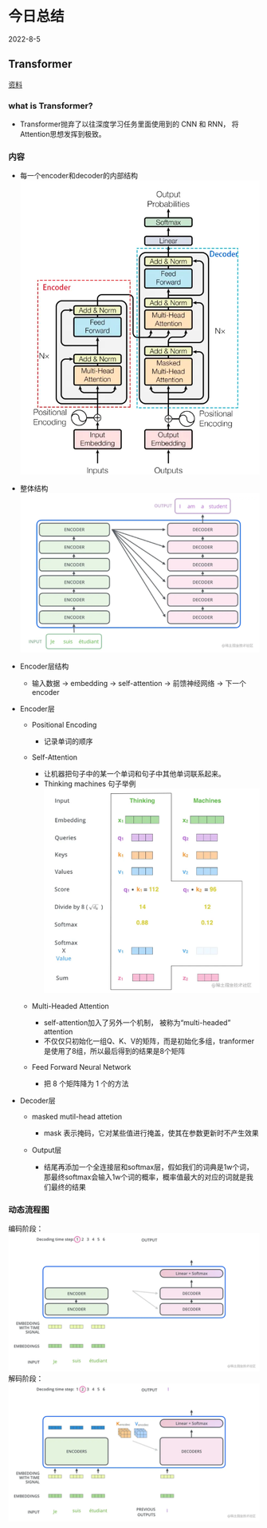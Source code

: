 # 今日总结
2022-8-5

## Transformer
[资料](https://juejin.cn/post/6844903953449091080)  
### what is Transformer?  
* Transformer抛弃了以往深度学习任务里面使用到的 CNN 和 RNN， 将Attention思想发挥到极致。  
### 内容  
* 每一个encoder和decoder的内部结构
![image](/images/8-5(transformer-model).png)  

* 整体结构
![image](/images/8-5(transformer-all-model).png)  

* Encoder层结构  
    * 输入数据 -> embedding -> self-attention -> 前馈神经网络 -> 下一个encoder

* Encoder层
    * Positional Encoding
        * 记录单词的顺序

    * Self-Attention
        * 让机器把句子中的某一个单词和句子中其他单词联系起来。
        * Thinking machines 句子举例
        ![image](/images/8-5(transformer-TM).png)  

    * Multi-Headed Attention
        * self-attention加入了另外一个机制， 被称为“multi-headed” attention
        * 不仅仅只初始化一组Q、K、V的矩阵，而是初始化多组，tranformer是使用了8组，所以最后得到的结果是8个矩阵

    * Feed Forward Neural Network  
        * 把 8 个矩阵降为 1 个的方法

* Decoder层
    * masked mutil-head attetion
        * mask 表示掩码，它对某些值进行掩盖，使其在参数更新时不产生效果
    
    * Output层
        * 结尾再添加一个全连接层和softmax层，假如我们的词典是1w个词，那最终softmax会输入1w个词的概率，概率值最大的对应的词就是我们最终的结果

### 动态流程图  
编码阶段：  
![image](/images/8-5(transformer-encoder).gif)  
解码阶段：
![image](/images/8-5(transformer-decoder).gif)  


